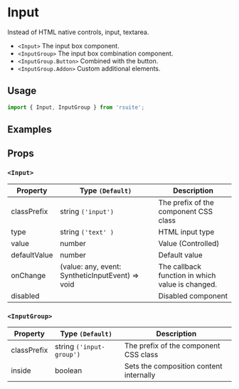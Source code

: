 # Input

Instead of HTML native controls, input, textarea.

* `<Input>` The input box component.
* `<InputGroup>` The input box combination component.
* `<InputGroup.Button>` Combined with the button.
* `<InputGroup.Addon>` Custom additional elements.

## Usage

```js
import { Input, InputGroup } from 'rsuite';
```

## Examples

<!--{demo}-->

## Props

### `<Input>`

| Property     | Type `(Default)`                                                   | Description                                      |
| ------------ | ------------------------------------------------------------------ | ------------------------------------------------ |
| classPrefix  | string `('input')`                                                 | The prefix of the component CSS class            |
| type         | string `('text' )`                                                 | HTML input type                                  |
| value        | number                                                             | Value (Controlled)                               |
| defaultValue | number                                                             | Default value                                    |
| onChange     | (value: any, event: SyntheticInputEvent<HTMLInputElement>) => void | The callback function in which value is changed. |
| disabled     |                                                                    | Disabled component                               |

### `<InputGroup>`

| Property    | Type `(Default)`         | Description                             |
| ----------- | ------------------------ | --------------------------------------- |
| classPrefix | string `('input-group')` | The prefix of the component CSS class   |
| inside      | boolean                  | Sets the composition content internally |
